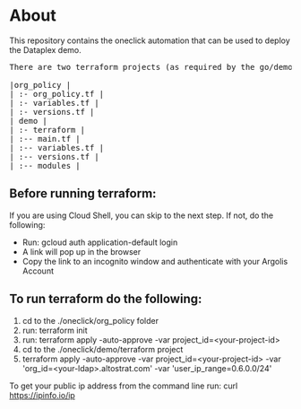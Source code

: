 # About

This repository contains the oneclick automation that can be used to deploy the Dataplex demo.

<pre>
There are two terraform projects (as required by the go/demos format):<BR>
|org_policy | 
| :- org_policy.tf | 
| :- variables.tf |
| :- versions.tf |
| demo |
| :- terraform | 
| :-- main.tf | 
| :-- variables.tf |
| :-- versions.tf |
| :-- modules |
</pre>

## Before running terraform:
If you are using Cloud Shell, you can skip to the next step.  If not, do the following:

- Run: gcloud auth application-default login
- A link will pop up in the browser
- Copy the link to an incognito window and authenticate with your Argolis Account


## To run terraform do the following:

1. cd to the ./oneclick/org_policy folder
2. run: terraform init
3. run:  terraform apply -auto-approve -var project_id=&lt;your-project-id&gt;
4. cd to the ./oneclick/demo/terraform project
5. terraform apply -auto-approve -var project_id=&lt;your-project-id&gt; -var 'org_id=&lt;your-ldap&gt;.altostrat.com' -var 'user_ip_range=0.6.0.0/24'

To get your public ip address from the command line run: curl https://ipinfo.io/ip
